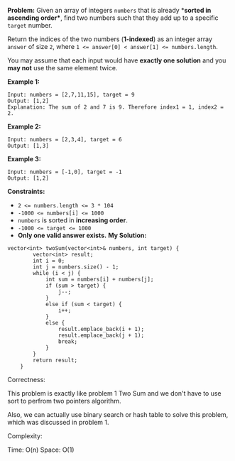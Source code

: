 **Problem:**
Given an array of integers `numbers` that is already ***sorted in ascending order\***, find two numbers such that they add up to a specific `target` number.

Return the indices of the two numbers (**1-indexed**) as an integer array `answer` of size `2`, where `1 <= answer[0] < answer[1] <= numbers.length`.

You may assume that each input would have **exactly one solution** and you **may not** use the same element twice.

 

**Example 1:**

```
Input: numbers = [2,7,11,15], target = 9
Output: [1,2]
Explanation: The sum of 2 and 7 is 9. Therefore index1 = 1, index2 = 2.
```

**Example 2:**

```
Input: numbers = [2,3,4], target = 6
Output: [1,3]
```

**Example 3:**

```
Input: numbers = [-1,0], target = -1
Output: [1,2]
```

 

**Constraints:**

- `2 <= numbers.length <= 3 * 104`
- `-1000 <= numbers[i] <= 1000`
- `numbers` is sorted in **increasing order**.
- `-1000 <= target <= 1000`
- **Only one valid answer exists.**
**My Solution:**
```
vector<int> twoSum(vector<int>& numbers, int target) {
        vector<int> result;
        int i = 0;
        int j = numbers.size() - 1;
        while (i < j) {
            int sum = numbers[i] + numbers[j];
            if (sum > target) {
                j--;
            }
            else if (sum < target) {
                i++;
            }
            else {
                result.emplace_back(i + 1);
                result.emplace_back(j + 1);
                break;
            }
        }
        return result;
    }
```
Correctness:

This problem is exactly like problem 1 Two Sum and we don't have to use sort to perfrom two pointers algorithm.

Also, we can actually use binary search or hash table to solve this problem, which was discussed in problem 1.

Complexity:

Time: O(n)
Space: O(1)